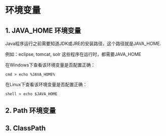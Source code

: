 # 环境变量

## 1. JAVA_HOME 环境变量

Java程序运行之前需要知道JDK或JRE的安装路径，这个路径就是JAVA_HOME.

例如：eclipse, tomcat, solr 这些程序在运行时，都需要JAVA_HOME

在Windows下查看该环境变量是否配置正确：
~~~
cmd > echo %JAVA_HOME%
~~~

在Linux下查看该环境变量是否配置正确：
~~~
shell > echo $JAVA_HOME
~~~

## 2. Path 环境变量
## 3. ClassPath